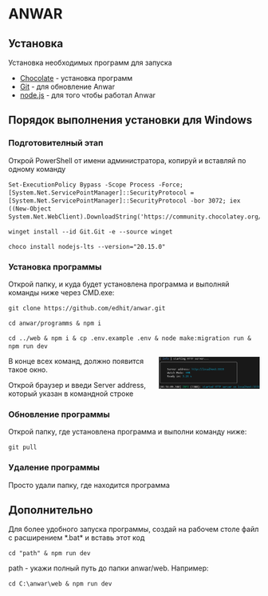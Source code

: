 # ANWAR
## Установка
Установка необходимых программ для запуска
- [Chocolate](https://chocolatey.org/install#individual) -  установка программ
- [Git](https://git-scm.com/download/win) - для обновление Anwar
- [node.js](https://nodejs.org/en/download/package-manager) - для того чтобы работал Anwar
## Порядок выполнения установки для Windows
### Подготовителный этап
Открой PowerShell от имени администратора, копируй и вставляй по одному команду
```
Set-ExecutionPolicy Bypass -Scope Process -Force; [System.Net.ServicePointManager]::SecurityProtocol = [System.Net.ServicePointManager]::SecurityProtocol -bor 3072; iex ((New-Object System.Net.WebClient).DownloadString('https://community.chocolatey.org/install.ps1'))
```
```
winget install --id Git.Git -e --source winget
```
```
choco install nodejs-lts --version="20.15.0"
```
### Установка программы
Открой папку, и  куда будет установлена программа и выполняй команды ниже через CMD.exe:
```
git clone https://github.com/edhit/anwar.git
```
```
cd anwar/programms & npm i
```
```
cd ../web & npm i & cp .env.example .env & node make:migration run & npm run dev
```
<img align="right" width="40%" src="https://raw.githubusercontent.com/edhit/anwar/main/public/server.jpg">

В конце всех команд, должно появится такое окно.


Открой браузер и введи Server address, который указан в командной строке

### Обновление программы
Открой папку, где установлена программа и выполни команду ниже:
```
git pull
```
### Удаление программы
Просто удали папку, где находится программа
## Дополнительно
Для более удобного запуска программы, создай на рабочем столе файл с расширением \*.bat\* и вставь этот код 
```
cd "path" & npm run dev
```
path - укажи полный путь до папки anwar/web. Например:
```
cd C:\anwar\web & npm run dev
```
